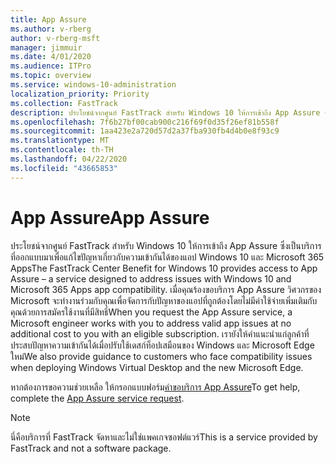 ```yaml
---
title: App Assure
ms.author: v-rberg
author: v-rberg-msft
manager: jimmuir
ms.date: 4/01/2020
ms.audience: ITPro
ms.topic: overview
ms.service: windows-10-administration
localization_priority: Priority
ms.collection: FastTrack
description: ประโยชน์จากศูนย์ FastTrack สําหรับ Windows 10 ให้การเข้าถึง App Assure ซึ่งเป็นบริการที่ออกแบบมาเพื่อแก้ไขปัญหาเกี่ยวกับความเข้ากันได้ของแอป Windows 10 และ Microsoft 365 Apps
ms.openlocfilehash: 7f6b27bf00cab900c216f69f0d35f26ef81b558f
ms.sourcegitcommit: 1aa423e2a720d57d2a37fba930fb4d4b0e8f93c9
ms.translationtype: MT
ms.contentlocale: th-TH
ms.lasthandoff: 04/22/2020
ms.locfileid: "43665853"
---
```

# <a name="app-assure"></a><span data-ttu-id="2d10f-103">App Assure</span><span class="sxs-lookup"><span data-stu-id="2d10f-103">App Assure</span></span>

<span data-ttu-id="2d10f-104">ประโยชน์จากศูนย์ FastTrack สําหรับ Windows 10 ให้การเข้าถึง App Assure ซึ่งเป็นบริการที่ออกแบบมาเพื่อแก้ไขปัญหาเกี่ยวกับความเข้ากันได้ของแอป Windows 10 และ Microsoft 365 Apps</span><span class="sxs-lookup"><span data-stu-id="2d10f-104">The FastTrack Center Benefit for Windows 10 provides access to App Assure – a service designed to address issues with Windows 10 and Microsoft 365 Apps app compatibility.</span></span> <span data-ttu-id="2d10f-105">เมื่อคุณร้องขอบริการ App Assure วิศวกรของ Microsoft จะทํางานร่วมกับคุณเพื่อจัดการกับปัญหาของแอปที่ถูกต้องโดยไม่มีค่าใช้จ่ายเพิ่มเติมกับคุณด้วยการสมัครใช้งานที่มีสิทธิ์</span><span class="sxs-lookup"><span data-stu-id="2d10f-105">When you request the App Assure service, a Microsoft engineer works with you to address valid app issues at no additional cost to you with an eligible subscription.</span></span> <span data-ttu-id="2d10f-106">เรายังให้คําแนะนําแก่ลูกค้าที่ประสบปัญหาความเข้ากันได้เมื่อปรับใช้เดสก์ท็อปเสมือนของ Windows และ Microsoft Edge ใหม่</span><span class="sxs-lookup"><span data-stu-id="2d10f-106">We also provide guidance to customers who face compatibility issues when deploying Windows Virtual Desktop and the new Microsoft Edge.</span></span> 

<span data-ttu-id="2d10f-107">หากต้องการขอความช่วยเหลือ ให้กรอกแบบฟอร์ม[คําขอบริการ App Assure](https://go.microsoft.com/fwlink/?linkid=2022721)</span><span class="sxs-lookup"><span data-stu-id="2d10f-107">To get help, complete the [App Assure service request](https://go.microsoft.com/fwlink/?linkid=2022721).</span></span>

  > [!NOTE]
> <span data-ttu-id="2d10f-108">นี่คือบริการที่ FastTrack จัดหาและไม่ใช่แพคเกจซอฟต์แวร์</span><span class="sxs-lookup"><span data-stu-id="2d10f-108">This is a service provided by FastTrack and not a software package.</span></span>

